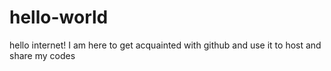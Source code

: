 # hello-world
hello internet! I am here to get acquainted with github and use it to host and share my codes
